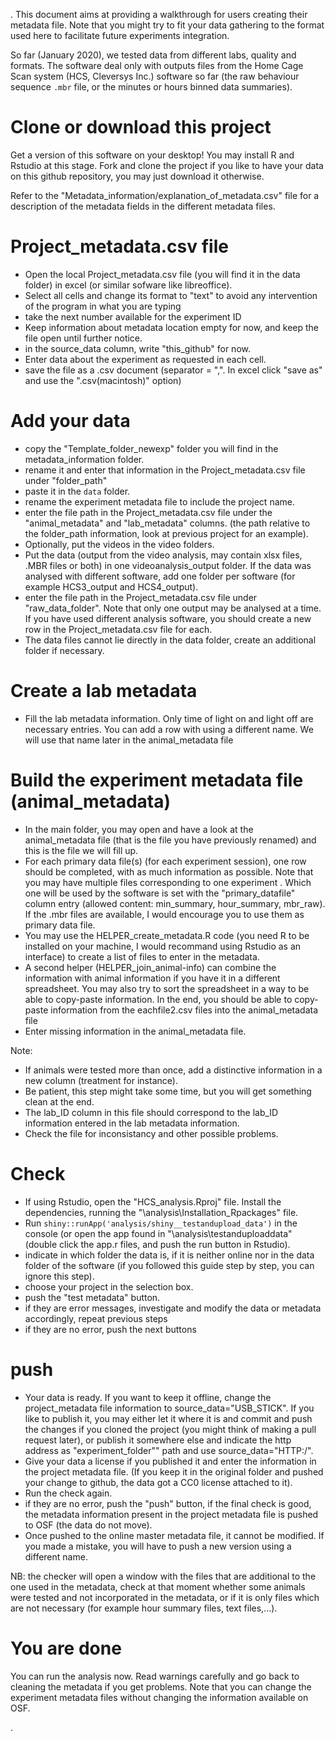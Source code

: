 .
This document aims at providing a walkthrough for users creating their metadata file. Note that you might try to fit your data gathering to the format used here to facilitate future experiments integration.

So far (January 2020), we tested data from different labs, quality and formats.  The software deal only with outputs files from the Home Cage Scan system (HCS, Cleversys Inc.) software so far (the raw behaviour sequence `.mbr` file, or the minutes or hours binned data summaries). 

#  Clone or download this project

Get a version of this software on your desktop! You may install R and Rstudio at this stage. Fork and clone the project if you like to have your data on this github repository, you may just download it otherwise.

Refer to the "Metadata_information/explanation_of_metadata.csv" file for a description of the metadata fields in the different metadata files.

#  Project_metadata.csv file

- Open the local Project_metadata.csv file (you will find it in the data folder) in excel (or similar sofware like libreoffice).
- Select all cells and change its format to "text" to avoid any intervention of the program in what you are typing
- take the next number available for the experiment ID
- Keep information about metadata location empty for now, and keep the file open until further notice.
- in the source_data column, write "this_github" for now.
- Enter data about the experiment as requested in each cell. 
- save the file as a .csv document (separator = ",". In excel click "save as" and use the ".csv(macintosh)" option)


# Add your data

- copy the "Template_folder_newexp" folder you will find in the metadata_information folder.
- rename it and enter that information in the Project_metadata.csv file under "folder_path"
- paste it in the `data` folder.
- rename the experiment metadata file to include the project name.
- enter the file path in the Project_metadata.csv file under the "animal_metadata" and "lab_metadata" columns. (the path relative to the folder_path information, look at previous project for an example).
- Optionally, put the videos in the video folders.
- Put the data (output from the video analysis, may contain xlsx files, .MBR files or both) in one videoanalysis_output folder. If the data was analysed with different software, add one folder per software (for example HCS3_output and HCS4_output).  
- enter the file path in the Project_metadata.csv file under "raw_data_folder". Note that only one output may be analysed at a time. If you have used different analysis software, you should create a new row in the Project_metadata.csv file for each.
- The data files cannot lie directly in the data folder, create an additional folder if necessary.


# Create a lab metadata

- Fill the lab metadata information. Only time of light on and light off are necessary entries. You can add a row with using a different name. We will use that name later in the animal_metadata file

# Build the experiment metadata file (animal_metadata)

- In the main folder, you may open and have a look at the animal_metadata file (that is the file you have previously renamed) and this is the file we will fill up.
- For each primary data file(s) (for each experiment session), one row should be completed, with as much information as possible. Note that you may have multiple files corresponding to one experiment . Which one will be used by the software is set with the "primary_datafile" column entry (allowed content: min_summary, hour_summary, mbr_raw). If the .mbr files are available, I would encourage you to use them as primary data file.
- You may use the HELPER_create_metadata.R code (you need R to be installed on your machine, I would recommand using Rstudio as an interface) to create a list of files to enter in the metadata. 
- A second helper (HELPER_join_animal-info) can combine the information with animal information if you have it in a different spreadsheet. You may also try to sort the spreadsheet in a way to be able to copy-paste information. In the end, you should be able to copy-paste information from the eachfile2.csv files into the animal_metadata file
- Enter missing information in the animal_metadata file.

Note:
- If animals were tested more than once, add a distinctive information in a new column (treatment for instance).
- Be patient, this step might take some time, but you will get something clean at the end.
- The lab_ID column in this file should correspond to the lab_ID information entered in the lab metadata information. 
- Check the file for inconsistancy and other possible problems.


# Check


- If using Rstudio, open the "HCS_analysis.Rproj" file. Install the dependencies, running the "\analysis\Installation_Rpackages" file.
- Run `shiny::runApp('analysis/shiny__testandupload_data')` in the console (or open the app found in "\analysis\testanduploaddata" (double click the app.r files, and push the run button in Rstudio).
- indicate in which folder the data is, if it is neither online nor in the data folder of the software (if you followed this guide step by step, you can ignore this step).
- choose your project in the selection box.
- push the "test metadata" button.
- if they are error messages, investigate and modify the data or metadata accordingly, repeat previous steps
- if they are no error, push the next buttons

# push

- Your data is ready. If you want to keep it offline, change the project_metadata file information to source_data="USB_STICK". If you like to publish it, you may either let it where it is and commit and push the changes if you cloned the project (you might think of making a pull request later), or publish it somewhere else and indicate the http address as "experiment_folder"" path and use source_data="HTTP:/".
- Give your data a license if you published it and enter the information in the project metadata file. (If you keep it in the original folder and pushed your change to github, the data got a CC0 license attached to it).
- Run the check again.
- if they are no error, push the "push" button, if the final check is good, the metadata information present in the project metadata file is pushed to OSF (the data do not move).
- Once pushed to the online master metadata file, it cannot be modified. If you made a mistake, you will have to push a new version using a different name.

NB: the checker will open a window with the files that are additional to the one used in the metadata, check at that moment whether some animals were tested and not incorporated in the metadata, or if it is only files which are not necessary (for example hour summary files, text files,...).

# You are done

You can run the analysis now. Read warnings carefully and go back to cleaning the metadata if you get problems. Note that you can change the experiment metadata files without changing the information available on OSF.


.

